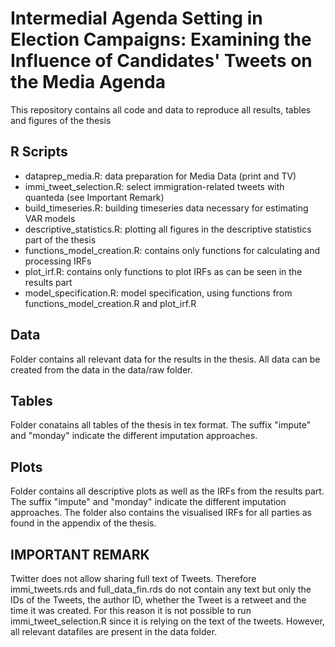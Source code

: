 # Intermedial Agenda Setting in Election Campaigns: Examining the Influence of Candidates' Tweets on the Media Agenda

This repository contains all code and data to reproduce all results, tables and figures of the thesis

## R Scripts

* dataprep_media.R: data preparation for Media Data (print and TV)
* immi_tweet_selection.R: select immigration-related tweets with quanteda (see Important Remark)
* build_timeseries.R: building timeseries data necessary for estimating VAR models
* descriptive_statistics.R: plotting all figures in the descriptive statistics part of the thesis
* functions_model_creation.R: contains only functions for calculating and processing IRFs
* plot_irf.R: contains only functions to plot IRFs as can be seen in the results part
* model_specification.R: model specification, using functions from functions_model_creation.R and plot_irf.R

## Data
Folder contains all relevant data for the results in the thesis.
All data can be created from the data in the data/raw folder.

## Tables
Folder conatains all tables of the thesis in tex format. The suffix "impute" and "monday" indicate the different imputation approaches.


## Plots
Folder contains all descriptive plots as well as the IRFs from the results part. The suffix "impute" and "monday" indicate the different imputation approaches. The folder also contains the visualised IRFs for all parties as found in the appendix of the thesis.

## IMPORTANT REMARK
Twitter does not allow sharing full text of Tweets. Therefore immi_tweets.rds and full_data_fin.rds do not contain any text but only the IDs of the Tweets, the author ID, whether the Tweet is a retweet and the time it was created. For this reason it is not possible to run immi_tweet_selection.R since it is relying on the text of the tweets. However, all relevant datafiles are present in the data folder.
